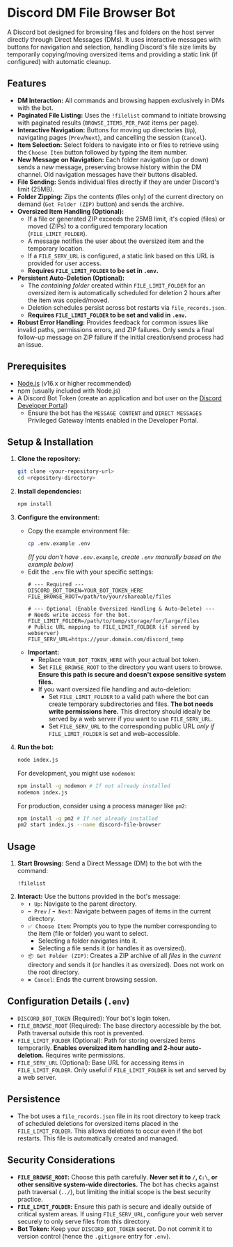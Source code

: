 # Discord DM File Browser Bot

A Discord bot designed for browsing files and folders on the host server directly through Direct Messages (DMs). It uses interactive messages with buttons for navigation and selection, handling Discord's file size limits by temporarily copying/moving oversized items and providing a static link (if configured) with automatic cleanup.

## Features

*   **DM Interaction:** All commands and browsing happen exclusively in DMs with the bot.
*   **Paginated File Listing:** Uses the `!filelist` command to initiate browsing with paginated results (`BROWSE_ITEMS_PER_PAGE` items per page).
*   **Interactive Navigation:** Buttons for moving up directories (`Up`), navigating pages (`Prev`/`Next`), and cancelling the session (`Cancel`).
*   **Item Selection:** Select folders to navigate into or files to retrieve using the `Choose Item` button followed by typing the item number.
*   **New Message on Navigation:** Each folder navigation (up or down) sends a *new* message, preserving browse history within the DM channel. Old navigation messages have their buttons disabled.
*   **File Sending:** Sends individual files directly if they are under Discord's limit (25MB).
*   **Folder Zipping:** Zips the contents (files only) of the current directory on demand (`Get Folder (ZIP)` button) and sends the archive.
*   **Oversized Item Handling (Optional):**
    *   If a file or generated ZIP exceeds the 25MB limit, it's copied (files) or moved (ZIPs) to a configured temporary location (`FILE_LIMIT_FOLDER`).
    *   A message notifies the user about the oversized item and the temporary location.
    *   If a `FILE_SERV_URL` is configured, a static link based on this URL is provided for user access.
    *   **Requires `FILE_LIMIT_FOLDER` to be set in `.env`.**
*   **Persistent Auto-Deletion (Optional):**
    *   The *containing folder* created within `FILE_LIMIT_FOLDER` for an oversized item is automatically scheduled for deletion 2 hours after the item was copied/moved.
    *   Deletion schedules persist across bot restarts via `file_records.json`.
    *   **Requires `FILE_LIMIT_FOLDER` to be set and valid in `.env`.**
*   **Robust Error Handling:** Provides feedback for common issues like invalid paths, permissions errors, and ZIP failures. Only sends a final follow-up message on ZIP failure if the initial creation/send process had an issue.

## Prerequisites

*   [Node.js](https://nodejs.org/) (v16.x or higher recommended)
*   npm (usually included with Node.js)
*   A Discord Bot Token (create an application and bot user on the [Discord Developer Portal](https://discord.com/developers/applications))
    *   Ensure the bot has the `MESSAGE CONTENT` and `DIRECT MESSAGES` Privileged Gateway Intents enabled in the Developer Portal.

## Setup & Installation

1.  **Clone the repository:**
    ```bash
    git clone <your-repository-url>
    cd <repository-directory>
    ```

2.  **Install dependencies:**
    ```bash
    npm install
    ```

3.  **Configure the environment:**
    *   Copy the example environment file:
        ```bash
        cp .env.example .env
        ```
        *(If you don't have `.env.example`, create `.env` manually based on the example below)*
    *   Edit the `.env` file with your specific settings:
        ```dotenv
        # --- Required ---
        DISCORD_BOT_TOKEN=YOUR_BOT_TOKEN_HERE
        FILE_BROWSE_ROOT=/path/to/your/shareable/files

        # --- Optional (Enable Oversized Handling & Auto-Delete) ---
        # Needs write access for the bot.
        FILE_LIMIT_FOLDER=/path/to/temp/storage/for/large/files
        # Public URL mapping to FILE_LIMIT_FOLDER (if served by webserver)
        FILE_SERV_URL=https://your.domain.com/discord_temp
        ```
    *   **Important:**
        *   Replace `YOUR_BOT_TOKEN_HERE` with your actual bot token.
        *   Set `FILE_BROWSE_ROOT` to the directory you want users to browse. **Ensure this path is secure and doesn't expose sensitive system files.**
        *   If you want oversized file handling and auto-deletion:
            *   Set `FILE_LIMIT_FOLDER` to a valid path where the bot can create temporary subdirectories and files. **The bot needs write permissions here.** This directory should ideally be served by a web server if you want to use `FILE_SERV_URL`.
            *   Set `FILE_SERV_URL` to the corresponding public URL *only if* `FILE_LIMIT_FOLDER` is set and web-accessible.

4.  **Run the bot:**
    ```bash
    node index.js
    ```
    For development, you might use `nodemon`:
    ```bash
    npm install -g nodemon # If not already installed
    nodemon index.js
    ```
    For production, consider using a process manager like `pm2`:
    ```bash
    npm install -g pm2 # If not already installed
    pm2 start index.js --name discord-file-browser
    ```

## Usage

1.  **Start Browsing:** Send a Direct Message (DM) to the bot with the command:
    ```
    !filelist
    ```
2.  **Interact:** Use the buttons provided in the bot's message:
    *   `⬆️ Up`: Navigate to the parent directory.
    *   `⬅️ Prev` / `➡️ Next`: Navigate between pages of items in the current directory.
    *   `✅ Choose Item`: Prompts you to type the number corresponding to the item (file or folder) you want to select.
        *   Selecting a folder navigates into it.
        *   Selecting a file sends it (or handles it as oversized).
    *   `📦 Get Folder (ZIP)`: Creates a ZIP archive of all *files* in the *current* directory and sends it (or handles it as oversized). Does not work on the root directory.
    *   `✖️ Cancel`: Ends the current browsing session.

## Configuration Details (`.env`)

*   `DISCORD_BOT_TOKEN` (Required): Your bot's login token.
*   `FILE_BROWSE_ROOT` (Required): The base directory accessible by the bot. Path traversal outside this root is prevented.
*   `FILE_LIMIT_FOLDER` (Optional): Path for storing oversized items temporarily. **Enables oversized item handling and 2-hour auto-deletion.** Requires write permissions.
*   `FILE_SERV_URL` (Optional): Base URL for accessing items in `FILE_LIMIT_FOLDER`. Only useful if `FILE_LIMIT_FOLDER` is set and served by a web server.

## Persistence

*   The bot uses a `file_records.json` file in its root directory to keep track of scheduled deletions for oversized items placed in the `FILE_LIMIT_FOLDER`. This allows deletions to occur even if the bot restarts. This file is automatically created and managed.

## Security Considerations

*   **`FILE_BROWSE_ROOT`:** Choose this path carefully. **Never set it to `/`, `C:\`, or other sensitive system-wide directories.** The bot has checks against path traversal (`../`), but limiting the initial scope is the best security practice.
*   **`FILE_LIMIT_FOLDER`:** Ensure this path is secure and ideally outside of critical system areas. If using `FILE_SERV_URL`, configure your web server securely to only serve files from this directory.
*   **Bot Token:** Keep your `DISCORD_BOT_TOKEN` secret. Do not commit it to version control (hence the `.gitignore` entry for `.env`).
